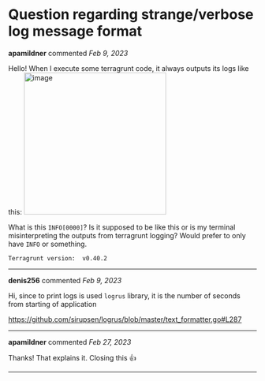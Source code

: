 # Question regarding strange/verbose log message format

**apamildner** commented *Feb 9, 2023*


Hello! When I execute some terragrunt code, it always outputs its logs like this:
<img width="288" alt="image" src="https://user-images.githubusercontent.com/10640074/217034684-be0e3ebd-c9f6-4758-9792-321d45a49373.png">



What is this `INFO[0000]`? Is it supposed to be like this or is my terminal misinterpreting the outputs from terragrunt logging?
Would prefer to only have `INFO` or something.

`Terragrunt version:  v0.40.2`
<br />
***


**denis256** commented *Feb 9, 2023*

Hi,
since to print logs is used `logrus` library, it is the number of seconds from starting of application

https://github.com/sirupsen/logrus/blob/master/text_formatter.go#L287
***

**apamildner** commented *Feb 27, 2023*

Thanks! That explains it. Closing this 👍 
***

